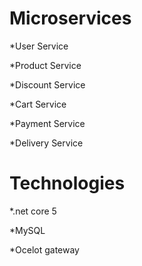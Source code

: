 # Microservices

  *User Service
  
  *Product Service
  
  *Discount Service
  
  *Cart Service
  
  *Payment Service
  
  *Delivery Service

# Technologies

  *.net core 5
  
  *MySQL
  
  *Ocelot gateway

